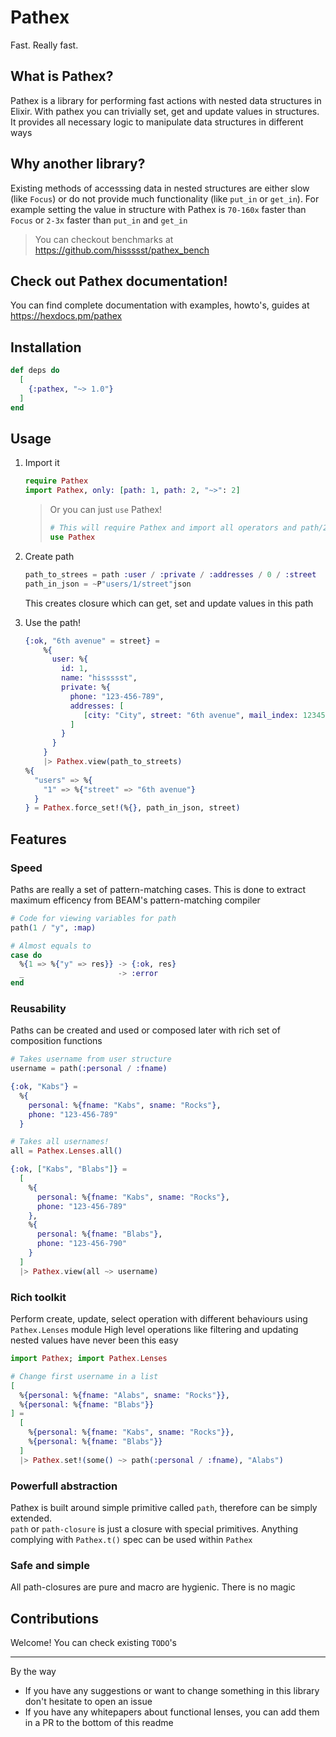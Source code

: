 # Pathex

Fast. Really fast.

## What is Pathex?

Pathex is a library for performing fast actions with nested data structures in Elixir.
With pathex you can trivially set, get and update values in structures.
It provides all necessary logic to manipulate data structures in different ways

## Why another library?

Existing methods of accesssing data in nested structures are either slow (like `Focus`)
or do not provide much functionality (like `put_in` or `get_in`).
For example setting the value in structure with Pathex is `70-160x` faster than `Focus` or `2-3x` faster than `put_in` and `get_in`

> You can checkout benchmarks at https://github.com/hissssst/pathex_bench

## Check out Pathex documentation!

You can find complete documentation with examples, howto's, guides at https://hexdocs.pm/pathex

## Installation

```elixir
def deps do
  [
    {:pathex, "~> 1.0"}
  ]
end
```

## Usage

1. Import it

   ```elixir
   require Pathex
   import Pathex, only: [path: 1, path: 2, "~>": 2]
   ```

   > Or you can just `use` Pathex!
   >
   > ```elixir
   > # This will require Pathex and import all operators and path/2 macro
   > use Pathex
   > ```

2. Create path

   ```elixir
   path_to_strees = path :user / :private / :addresses / 0 / :street
   path_in_json = ~P"users/1/street"json
   ```

   This creates closure which can get, set and update values in this path

3. Use the path!

   ```elixir
   {:ok, "6th avenue" = street} =
       %{
         user: %{
           id: 1,
           name: "hissssst",
           private: %{
             phone: "123-456-789",
             addresses: [
                [city: "City", street: "6th avenue", mail_index: 123456]
             ]
           }
         }
       }
       |> Pathex.view(path_to_streets)
   %{
     "users" => %{
       "1" => %{"street" => "6th avenue"}
     }
   } = Pathex.force_set!(%{}, path_in_json, street)
   ```

## Features

### Speed

Paths are really a set of pattern-matching cases.
This is done to extract maximum efficency from BEAM's pattern-matching compiler

```elixir
# Code for viewing variables for path
path(1 / "y", :map)

# Almost equals to
case do
  %{1 => %{"y" => res}} -> {:ok, res}
  _                     -> :error
end
   ```

### Reusability

Paths can be created and used or composed later with rich set of composition functions

```elixir
# Takes username from user structure
username = path(:personal / :fname)

{:ok, "Kabs"} =
  %{
    personal: %{fname: "Kabs", sname: "Rocks"},
    phone: "123-456-789"
  }

# Takes all usernames!
all = Pathex.Lenses.all()

{:ok, ["Kabs", "Blabs"]} =
  [
    %{
      personal: %{fname: "Kabs", sname: "Rocks"},
      phone: "123-456-789"
    },
    %{
      personal: %{fname: "Blabs"},
      phone: "123-456-790"
    }
  ]
  |> Pathex.view(all ~> username)
```

### Rich toolkit

Perform create, update, select operation with different behaviours using `Pathex.Lenses` module
High level operations like filtering and updating nested values have never been this easy

```elixir
import Pathex; import Pathex.Lenses

# Change first username in a list
[
  %{personal: %{fname: "Alabs", sname: "Rocks"}},
  %{personal: %{fname: "Blabs"}}
] =
  [
    %{personal: %{fname: "Kabs", sname: "Rocks"}},
    %{personal: %{fname: "Blabs"}}
  ]
  |> Pathex.set!(some() ~> path(:personal / :fname), "Alabs")
```

### Powerfull abstraction

Pathex is built around simple primitive called `path`, therefore can be simply extended.  
`path` or `path-closure` is just a closure with special primitives. Anything complying with `Pathex.t()` spec can
be used within `Pathex`

### Safe and simple

All path-closures are pure and macro are hygienic. There is no magic

## Contributions

Welcome! You can check existing `TODO`'s

---

By the way

* If you have any suggestions or want to change something in this library don't
hesitate to open an issue
* If you have any whitepapers about functional lenses, you can add them in a PR
to the bottom of this readme
